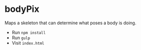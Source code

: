 # bodyPix

Maps a skeleton that can determine what poses a body is doing.

 - Run `npm install`
 - Run `gulp`
 - Visit `index.html`